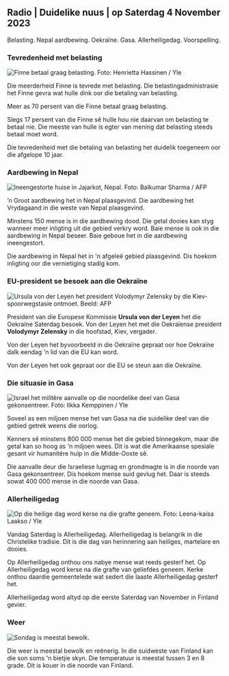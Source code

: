 ## Radio \| Duidelike nuus \| op Saterdag 4 November 2023

Belasting. Nepal aardbewing. Oekraïne. Gasa. Allerheiligedag. Voorspelling.

### Tevredenheid met belasting

![Finne betaal graag belasting. Foto: Henrietta Hassinen / Yle](https://images.cdn.yle.fi/image/upload/c_crop,h_3061,w_5443,x_0,y_226/ar_1.7777777777777777,c_fill,g_faces,h_6270,0dr/q_auto:eco/f_auto/fl_lossy/v1692510416/39-115736664dc9b0569c81)

Die meerderheid Finne is tevrede met belasting. Die belastingadministrasie het Finne gevra wat hulle dink oor die betaling van belasting.

Meer as 70 persent van die Finne betaal graag belasting.

Slegs 17 persent van die Finne sê hulle hou nie daarvan om belasting te betaal nie. Die meeste van hulle is egter van mening dat belasting steeds betaal moet word.

Die tevredenheid met die betaling van belasting het duidelik toegeneem oor die afgelope 10 jaar.

### Aardbewing in Nepal

![Ineengestorte huise in Jajarkot, Nepal. Foto: Balkumar Sharma / AFP](https://images.cdn.yle.fi/image/upload/c_crop,h_1350,w_2400,x_0,y_51/ar_1.7777777777777777,c_fill,g_faces,h_675,w.p.r.q_auto:eco/f_auto/fl_lossy/v1699091137/39-1195827654612690580a)

’n Groot aardbewing het in Nepal plaasgevind. Die aardbewing het Vrydagaand in die weste van Nepal plaasgevind.

Minstens 150 mense is in die aardbewing dood. Die getal dooies kan styg wanneer meer inligting uit die gebied verkry word. Baie mense is ook in die aardbewing in Nepal beseer. Baie geboue het in die aardbewing ineengestort.

Die aardbewing in Nepal het in 'n afgeleë gebied plaasgevind. Dis hoekom inligting oor die vernietiging stadig kom.

### EU-president se besoek aan die Oekraïne

![Ursula von der Leyen het president Volodymyr Zelensky by die Kiev-spoorwegstasie ontmoet. Beeld: AFP](https://images.cdn.yle.fi/image/upload/c_crop,h_1687,w_3000,x_0,y_305/ar_1.77777777777777777,c_fill,g_faces,h_675,w_pr_auto:ed/co_1200:e//f_auto/fl_lossy/v1699098434/39-119583265462e51258c1)

President van die Europese Kommissie **Ursula von der Leyen** het die Oekraïne Saterdag besoek. Von der Leyen het met die Oekraïense president **Volodymyr Zelensky** in die hoofstad, Kiev, vergader.

Von der Leyen het byvoorbeeld in die Oekraïne gepraat oor hoe Oekraïne dalk eendag 'n lid van die EU kan word.

Von der Leyen het ook gepraat oor die EU se steun aan die Oekraïne.

### Die situasie in Gasa

![Israel het militêre aanvalle op die noordelike deel van Gasa gekonsentreer. Foto: Ilkka Kemppinen / Yle](https://images.cdn.yle.fi/image/upload/c_crop,h_1121,w_1994,x_5,y_0/ar_1.7777777777777777,c_fill,g_faces,h_6_01,w_dpr.wdpr.q_auto:eco/f_auto/fl_lossy/v1699023208/39-1195711654506b2bc2d4)

Soveel as een miljoen mense het van Gasa na die suidelike deel van die gebied getrek weens die oorlog.

Kenners sê minstens 800 000 mense het die gebied binnegekom, maar die getal kan so hoog as 'n miljoen wees. Dit is wat die Amerikaanse spesiale gesant vir humanitêre hulp in die Midde-Ooste sê.

Die aanvalle deur die Israeliese lugmag en grondmagte is in die noorde van Gasa gekonsentreer. Dis hoekom mense suid gevlug het. Daar is steeds sowat 400 000 mense in die noorde van Gasa.

### Allerheiligedag

![Op die heilige dag word kerse na die grafte geneem. Foto: Leena-kaisa Laakso / Yle](https://images.cdn.yle.fi/image/upload/c_crop,h_2268,w_4032,x_0,y_435/ar_1.77777777777777777,c_fill,g_faces,w_6_r.,h_6_r.0/q_auto:eco/f_auto/fl_lossy/v1699101771/39-119586665463c1d71d1c)

Vandag Saterdag is Allerheiligedag. Allerheiligedag is belangrik in die Christelike tradisie. Dit is die dag van herinnering aan heiliges, martelare en dooies.

Op Allerheiligedag onthou ons nabye mense wat reeds gesterf het. Op Allerheiligedag word kerse na die grafte van geliefdes geneem. Kerke onthou daardie gemeentelede wat sedert die laaste Allerheiligedag gesterf het.

Allerheiligedag word altyd op die eerste Saterdag van November in Finland gevier.

### Weer

![Sondag is meestal bewolk.](https://images.cdn.yle.fi/image/upload/c_crop,h_1080,w_1919,x_0,y_0/ar_1.7777777777777777,c_fill,g_faces,h_6270,0dpr./q_auto:eco/f_auto/fl_lossy/v1699111715/39-1195891654662ff4432c)

Die weer is meestal bewolk en reënerig. In die suidweste van Finland kan die son soms 'n bietjie skyn. Die temperatuur is meestal tussen 3 en 8 grade. Dit is kouer in die noorde van Finland.